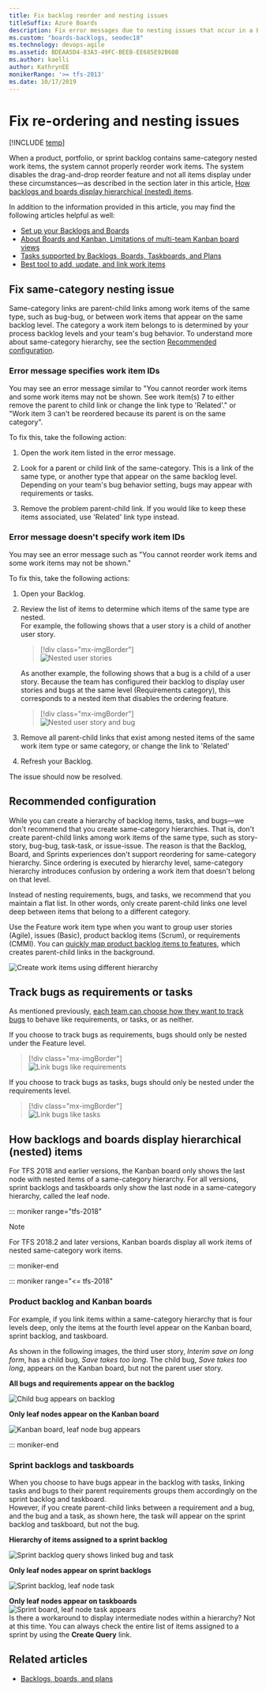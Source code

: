 ```yaml
---
title: Fix backlog reorder and nesting issues
titleSuffix: Azure Boards
description: Fix error messages due to nesting issues that occur in a Backlog or Board in Azure Boards & TFS 
ms.custom: "boards-backlogs, seodec18"  
ms.technology: devops-agile
ms.assetid: BDEAA5D4-83A3-49FC-BEEB-EE685E92B68B
ms.author: kaelli
author: KathrynEE
monikerRange: '>= tfs-2013'
ms.date: 10/17/2019
---
```


# Fix re-ordering and nesting issues

<a id="display-hierarchy"> </a>

[!INCLUDE [temp](../includes/version-vsts-tfs-all-versions.md)]

<!--- Supports FWLINK https://go.microsoft.com/fwlink/?linkid=529135 -->

When a product, portfolio, or sprint backlog contains same-category nested work items, the system cannot properly reorder work items. The system disables the drag-and-drop reorder feature and not all items display under these circumstances&mdash;as described in the section later in this article, [How backlogs and boards display hierarchical (nested) items](#leaf-nodes).

In addition to the information provided in this article, you may find the following articles helpful as well:

* [Set up your Backlogs and Boards](set-up-your-backlog.md)
* [About Boards and Kanban, Limitations of multi-team Kanban board views](../boards/kanban-overview.md#limits-multi-team)
* [Tasks supported by Backlogs, Boards, Taskboards, and Plans](backlogs-boards-plans.md)
* [Best tool to add, update, and link work items ](../work-items/best-tool-add-update-link-work-items.md)

<a id="nested" > </a>

## Fix same-category nesting issue

Same-category links are parent-child links among work items of the same type, such as bug-bug, or between work items that appear on the same backlog level. The category a work item belongs to is determined by your process backlog levels and your team's bug behavior. To understand more about same-category hierarchy, see the section [Recommended configuration](#recommended).

### Error message specifies work item IDs

You may see an error message similar to "You cannot reorder work items and some work items may not be shown. See work item(s) 7 to either remove the parent to child link or change the link type to 'Related'." or "Work item 3 can't be reordered because its parent is on the same category".

To fix this, take the following action:

1.  Open the work item listed in the error message.

2.  Look for a parent or child link of the same-category. This is a link of the same type, or another type that appear on the same backlog level. Depending on your team's bug behavior setting, bugs may appear with requirements or tasks.

3.  Remove the problem parent-child link. If you would like to keep these items associated, use 'Related' link type instead.

### Error message doesn't specify work item IDs

You may see an error message such as "You cannot reorder work items and some work items may not be shown."

To fix this, take the following actions:

1.  Open your Backlog.

2.  Review the list of items to determine which items of the same type are nested.  
    For example, the following shows that a user story is a child of another user story.

    > [!div class="mx-imgBorder"]  
    > ![Nested user stories](media/resolve/nested-user-stories.png)

    As another example, the following shows that a bug is a child of a user story. Because the team has configured their backlog to display user stories and bugs at the same level (Requirements category), this corresponds to a nested item that disables the ordering feature.

    > [!div class="mx-imgBorder"]  
    > ![Nested user story and bug](media/resolve/nested-user-story-bug.png)

3.  Remove all parent-child links that exist among nested items of the same work item type or same category, or change the link to 'Related'

4.  Refresh your Backlog.

The issue should now be resolved.

<a id="recommended"> </a>

## Recommended configuration

While you can create a hierarchy of backlog items, tasks, and bugs&mdash;we don't recommend that you create same-category hierarchies. That is, don't create parent-child links among work items of the same type, such as story-story, bug-bug, task-task, or issue-issue. The reason is that the Backlog, Board, and Sprints experiences don't support reordering for same-category hierarchy. Since ordering is executed by hierarchy level, same-category hierarchy introduces confusion by ordering a work item that doesn't belong on that level.

Instead of nesting requirements, bugs, and tasks, we recommend that you maintain a flat list. In other words, only create parent-child links one level deep between items that belong to a different category.

Use the Feature work item type when you want to group user stories (Agile), issues (Basic), product backlog items (Scrum), or requirements (CMMI). You can [quickly map product backlog items to features](organize-backlog.md), which creates parent-child links in the background.

![Create work items using different hierarchy](../../reference/media/create-hierarchy-with-different-wits.png)

<a id="nested" > </a>

<a id="bugs-as-tasks" > </a>

## Track bugs as requirements or tasks

As mentioned previously, [each team can choose how they want to track bugs](../../organizations/settings/show-bugs-on-backlog.md) to behave like requirements, or tasks, or as neither.

If you choose to track bugs as requirements, bugs should only be nested under the Feature level.

> [!div class="mx-imgBorder"]  
> ![Link bugs like requirements](media/resolve/bugs-as-requirements.png)

If you choose to track bugs as tasks, bugs should only be nested under the requirements level.

> [!div class="mx-imgBorder"]  
> ![Link bugs like tasks](media/resolve/bugs-as-tasks.png)

<a id="leaf-nodes" > </a>

## How backlogs and boards display hierarchical (nested) items

For TFS 2018 and earlier versions, the Kanban board only shows the last node with nested items of a same-category hierarchy. For all versions, sprint backlogs and taskboards only show the last node in a same-category hierarchy, called the leaf node.

::: moniker range="tfs-2018"

> [!NOTE]
> For TFS 2018.2 and later versions, Kanban boards display all work items of nested same-category work items.

::: moniker-end

::: moniker range="<= tfs-2018"

### Product backlog and Kanban boards

For example, if you link items within a same-category hierarchy that is four levels deep, only the items at the fourth level appear on the Kanban board, sprint backlog, and taskboard.

As shown in the following images, the third user story, _Interim save on long form_, has a child bug, _Save takes too long_. The child bug, _Save takes too long_, appears on the Kanban board, but not the parent user story.

**All bugs and requirements appear on the backlog**

![Child bug appears on backlog ](media/resolve/bugs-appear-on-backlog.png)

**Only leaf nodes appear on the Kanban board**

![Kanban board, leaf node bug appears](media/resolve/bugs-appear-on-board.png)

::: moniker-end

<a id="bugs-as-tasks" > </a>

### Sprint backlogs and taskboards

When you choose to have bugs appear in the backlog with tasks, linking tasks and bugs to their parent requirements groups them accordingly on the sprint backlog and taskboard.  
However, if you create parent-child links between a requirement and a bug, and the bug and a task, as shown here, the task will appear on the sprint backlog and taskboard, but not the bug.

**Hierarchy of items assigned to a sprint backlog**

![Sprint backlog query shows linked bug and task ](media/resolve/sprint-backlog-hierarchy.png)

**Only leaf nodes appear on sprint backlogs**

![Sprint backlog, leaf node task ](media/resolve/sprint-backlog-leaf-only.png)

**Only leaf nodes appear on taskboards**  
![Sprint board, leaf node task appears](media/resolve/bugs-appear-on-taskboard.png)  
Is there a workaround to display intermediate nodes within a hierarchy? Not at this time. You can always check the entire list of items assigned to a sprint by using the **Create Query** link.

## Related articles

* [Backlogs, boards, and plans](backlogs-boards-plans.md)
